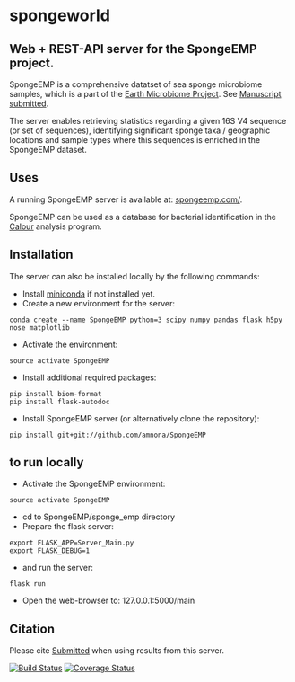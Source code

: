 # spongeworld
## Web + REST-API server for the SpongeEMP project.
SpongeEMP is a comprehensive datatset of sea sponge microbiome samples, which is a part of the [Earth Microbiome Project](http://www.earthmicrobiome.org/). See [Manuscript submitted]().

The server enables retrieving statistics regarding a given 16S V4 sequence (or set of sequences), identifying significant sponge taxa / geographic locations and sample types where this sequences is enriched in the SpongeEMP dataset.

## Uses
A running SpongeEMP server is available at: [spongeemp.com/](http://spongeemp.com/).

SpongeEMP can be used as a database for bacterial identification in the [Calour](https://github.com/amnona/calour) analysis program.

## Installation
The server can also be installed locally by the following commands:
- Install [miniconda](https://conda.io/miniconda.html) if not installed yet.
- Create a new environment for the server:
```
conda create --name SpongeEMP python=3 scipy numpy pandas flask h5py nose matplotlib
```
- Activate the environment:
```
source activate SpongeEMP
```
- Install additional required packages:
```
pip install biom-format
pip install flask-autodoc
```
- Install SpongeEMP server (or alternatively clone the repository):
```
pip install git+git://github.com/amnona/SpongeEMP
```

## to run locally
- Activate the SpongeEMP environment:
```
source activate SpongeEMP
```
- cd to SpongeEMP/sponge_emp directory
- Prepare the flask server:
```
export FLASK_APP=Server_Main.py
export FLASK_DEBUG=1
```
- and run the server:
```
flask run
```
- Open the web-browser to: 127.0.0.1:5000/main

## Citation
Please cite [Submitted](submitted) when using results from this server.

[![Build Status](https://travis-ci.org/amnona/spongeworld.png?branch=master)](https://travis-ci.org/amnona/spongeworld)
[![Coverage Status](https://coveralls.io/repos/github/amnona/spongeworld/badge.svg)](https://coveralls.io/github/amnona/spongeworld)


